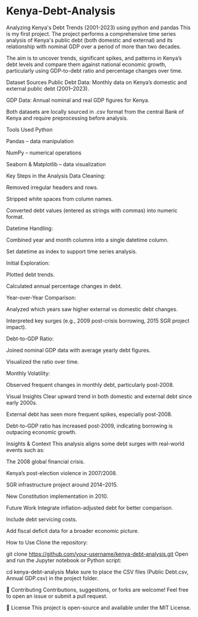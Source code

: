 # Kenya-Debt-Analysis
Analyzing Kenya's Debt Trends (2001-2023) using python and pandas
This is my first project. The project performs a comprehensive time series analysis of Kenya's public debt (both domestic and external) and its relationship with nominal GDP over a period of more than two decades.

The aim is to uncover trends, significant spikes, and patterns in Kenya’s debt levels and compare them against national economic growth, particularly using GDP-to-debt ratio and percentage changes over time.

Dataset Sources
Public Debt Data: Monthly data on Kenya’s domestic and external public debt (2001–2023).

GDP Data: Annual nominal and real GDP figures for Kenya.

Both datasets are locally sourced in .csv format from the central Bank of Kenya and require preprocessing before analysis.

Tools Used
Python

Pandas – data manipulation

NumPy – numerical operations

Seaborn & Matplotlib – data visualization

Key Steps in the Analysis
Data Cleaning:

Removed irregular headers and rows.

Stripped white spaces from column names.

Converted debt values (entered as strings with commas) into numeric format.

Datetime Handling:

Combined year and month columns into a single datetime column.

Set datetime as index to support time series analysis.

Initial Exploration:

Plotted debt trends.

Calculated annual percentage changes in debt.

Year-over-Year Comparison:

Analyzed which years saw higher external vs domestic debt changes.

Interpreted key surges (e.g., 2009 post-crisis borrowing, 2015 SGR project impact).

Debt-to-GDP Ratio:

Joined nominal GDP data with average yearly debt figures.

Visualized the ratio over time.

Monthly Volatility:

Observed frequent changes in monthly debt, particularly post-2008.

Visual Insights
Clear upward trend in both domestic and external debt since early 2000s.

External debt has seen more frequent spikes, especially post-2008.

Debt-to-GDP ratio has increased post-2009, indicating borrowing is outpacing economic growth.

Insights & Context
This analysis aligns some debt surges with real-world events such as:

The 2008 global financial crisis.

Kenya’s post-election violence in 2007/2008.

SGR infrastructure project around 2014–2015.

New Constitution implementation in 2010.

Future Work
Integrate inflation-adjusted debt for better comparison.

Include debt servicing costs.

Add fiscal deficit data for a broader economic picture.

How to Use
Clone the repository:

git clone https://github.com/your-username/kenya-debt-analysis.git
Open and run the Jupyter notebook or Python script:

cd kenya-debt-analysis
Make sure to place the CSV files (Public Debt.csv, Annual GDP.csv) in the project folder.

🤝 Contributing
Contributions, suggestions, or forks are welcome! Feel free to open an issue or submit a pull request.

📜 License
This project is open-source and available under the MIT License.
